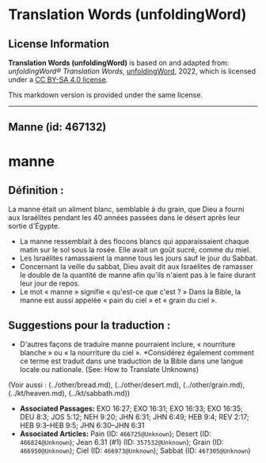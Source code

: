 # Translation Words (unfoldingWord)

## License Information

**Translation Words (unfoldingWord)** is based on and adapted from: _unfoldingWord® Translation Words_, [unfoldingWord](https://unfoldingword.org/utw), 2022, which is licensed under a [CC BY-SA 4.0 license](https://creativecommons.org/licenses/by-sa/4.0/legalcode.en).

This markdown version is provided under the same license.



--------------------------------

## Manne (id: 467132)

manne
=====

Définition :
------------

La manne était un aliment blanc, semblable à du grain, que Dieu a fourni aux Israélites pendant les 40 années passées dans le désert après leur sortie d'Égypte.

* La manne ressemblait à des flocons blancs qui apparaissaient chaque matin sur le sol sous la rosée. Elle avait un goût sucré, comme du miel.
* Les Israélites ramassaient la manne tous les jours sauf le jour du Sabbat.
* Concernant la veille du sabbat, Dieu avait dit aux Israélites de ramasser le double de la quantité de manne afin qu'ils n'aient pas à le faire durant leur jour de repos.
* Le mot « manne » signifie « qu'est\-ce que c'est ? » Dans la Bible, la manne est aussi appelée « pain du ciel » et « grain du ciel ».

Suggestions pour la traduction :
--------------------------------

* D'autres façons de traduire manne pourraient inclure, « nourriture blanche » ou « la nourriture du ciel ». \*Considérez également comment ce terme est traduit dans une traduction de la Bible dans une langue locale ou nationale. (See: How to Translate Unknowns)

(Voir aussi : (../other/bread.md), (../other/desert.md), (../other/grain.md), (../kt/heaven.md), (../kt/sabbath.md))

* **Associated Passages:** EXO 16:27; EXO 16:31; EXO 16:33; EXO 16:35; DEU 8:3; JOS 5:12; NEH 9:20; JHN 6:31; JHN 6:49; HEB 9:4; REV 2:17; HEB 9:3–HEB 9:5; JHN 6:30–JHN 6:31
* **Associated Articles:** Pain (ID: `466725@Unknown`); Desert (ID: `466824@Unknown`); Jean 6.31 (#1) (ID: `357532@Unknown`); Grain (ID: `466950@Unknown`); Ciel (ID: `466973@Unknown`); Sabbat (ID: `467305@Unknown`)

